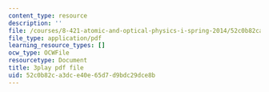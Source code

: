 ```yaml
---
content_type: resource
description: ''
file: /courses/8-421-atomic-and-optical-physics-i-spring-2014/52c0b82ca3dce40e65d7d9bdc29dce8b_ol2GRkRam4k.pdf
file_type: application/pdf
learning_resource_types: []
ocw_type: OCWFile
resourcetype: Document
title: 3play pdf file
uid: 52c0b82c-a3dc-e40e-65d7-d9bdc29dce8b
---
```

